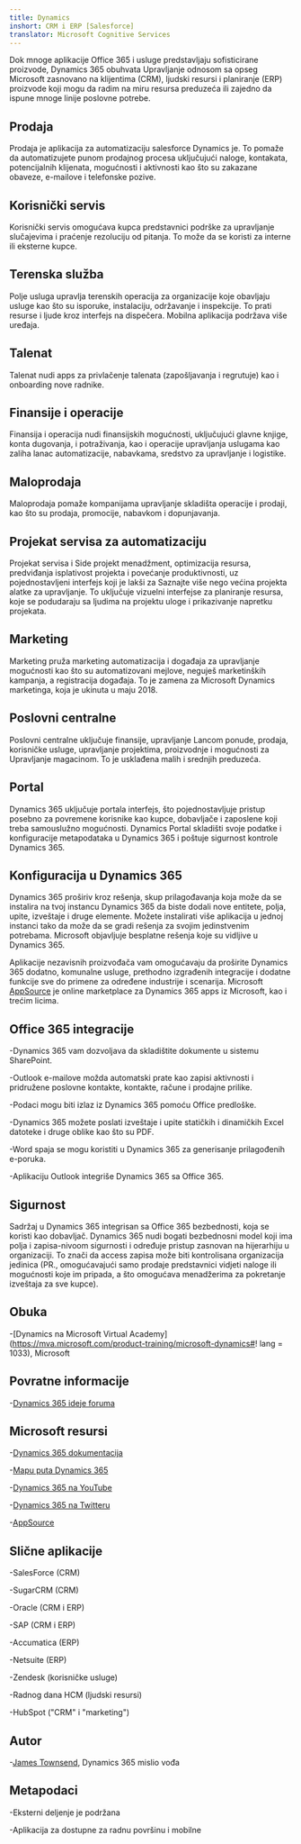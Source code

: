 ```yaml
---
title: Dynamics
inshort: CRM i ERP [Salesforce]
translator: Microsoft Cognitive Services
---
```



Dok mnoge aplikacije Office 365 i usluge predstavljaju sofisticirane proizvode, Dynamics 365 obuhvata Upravljanje odnosom sa opseg Microsoft zasnovano na klijentima (CRM), ljudski resursi i planiranje (ERP) proizvode koji mogu da radim na miru resursa preduzeća ili zajedno da ispune mnoge linije poslovne potrebe.

Prodaja
---------

Prodaja je aplikacija za automatizaciju salesforce Dynamics je.  To pomaže da automatizujete punom prodajnog procesa uključujući naloge, kontakata, potencijalnih klijenata, mogućnosti i aktivnosti kao što su zakazane obaveze, e-mailove i telefonske pozive. 

Korisnički servis
---------

Korisnički servis omogućava kupca predstavnici podrške za upravljanje slučajevima i praćenje rezoluciju od pitanja.  To može da se koristi za interne ili eksterne kupce. 

Terenska služba
---------

Polje usluga upravlja terenskih operacija za organizacije koje obavljaju usluge kao što su isporuke, instalaciju, održavanje i inspekcije.  To prati resurse i ljude kroz interfejs na dispečera.  Mobilna aplikacija podržava više uređaja. 

Talenat
---------

Talenat nudi apps za privlačenje talenata (zapošljavanja i regrutuje) kao i onboarding nove radnike. 

Finansije i operacije
---------

Finansija i operacija nudi finansijskih mogućnosti, uključujući glavne knjige, konta dugovanja, i potraživanja, kao i operacije upravljanja uslugama kao zaliha lanac automatizacije, nabavkama, sredstvo za upravljanje i logistike. 

Maloprodaja
---------

Maloprodaja pomaže kompanijama upravljanje skladišta operacije i prodaji, kao što su prodaja, promocije, nabavkom i dopunjavanja. 

Projekat servisa za automatizaciju
---------

Projekat servisa i Side projekt menadžment, optimizacija resursa, predviđanja isplativost projekta i povećanje produktivnosti, uz pojednostavljeni interfejs koji je lakši za Saznajte više nego većina projekta alatke za upravljanje.  To uključuje vizuelni interfejse za planiranje resursa, koje se podudaraju sa ljudima na projektu uloge i prikazivanje napretku projekata. 

Marketing
---------

Marketing pruža marketing automatizacija i događaja za upravljanje mogućnosti kao što su automatizovani mejlove, neguješ marketinških kampanja, a registracija događaja. To je zamena za Microsoft Dynamics marketinga, koja je ukinuta u maju 2018.

Poslovni centralne
---------

Poslovni centralne uključuje finansije, upravljanje Lancom ponude, prodaja, korisničke usluge, upravljanje projektima, proizvodnje i mogućnosti za Upravljanje magacinom. To je usklađena malih i srednjih preduzeća.

Portal
---------

Dynamics 365 uključuje portala interfejs, što pojednostavljuje pristup posebno za povremene korisnike kao kupce, dobavljače i zaposlene koji treba samouslužno mogućnosti.  Dynamics Portal skladišti svoje podatke i konfiguracije metapodataka u Dynamics 365 i poštuje sigurnost kontrole Dynamics 365. 

Konfiguracija u Dynamics 365
---------

Dynamics 365 proširiv kroz rešenja, skup prilagođavanja koja može da se instalira na tvoj instancu Dynamics 365 da biste dodali nove entitete, polja, upite, izveštaje i druge elemente.  Možete instalirati više aplikacija u jednoj instanci tako da može da se gradi rešenja za svojim jedinstvenim potrebama. Microsoft objavljuje besplatne rešenja koje su vidljive u Dynamics 365. 

Aplikacije nezavisnih proizvođača vam omogućavaju da proširite Dynamics 365 dodatno, komunalne usluge, prethodno izgrađenih integracije i dodatne funkcije sve do primene za određene industrije i scenarija. Microsoft [AppSource](https://appsource.microsoft.com/en-US/) je online marketplace za Dynamics 365 apps iz Microsoft, kao i trećim licima. 


Office 365 integracije
---------

-Dynamics 365 vam dozvoljava da skladištite dokumente u sistemu SharePoint.

-Outlook e-mailove možda automatski prate kao zapisi aktivnosti i pridružene poslovne kontakte, kontakte, račune i prodajne prilike. 

-Podaci mogu biti izlaz iz Dynamics 365 pomoću Office predloške. 

-Dynamics 365 možete poslati izveštaje i upite statičkih i dinamičkih Excel datoteke i druge oblike kao što su PDF. 

-Word spaja se mogu koristiti u Dynamics 365 za generisanje prilagođenih e-poruka. 

-Aplikaciju Outlook integriše Dynamics 365 sa Office 365. 


Sigurnost
---------

Sadržaj u Dynamics 365 integrisan sa Office 365 bezbednosti, koja se koristi kao dobavljač.  Dynamics 365 nudi bogati bezbednosni model koji ima polja i zapisa-nivoom sigurnosti i određuje pristup zasnovan na hijerarhiju u organizaciji.  To znači da access zapisa može biti kontrolisana organizacija jedinica (PR., omogućavajući samo prodaje predstavnici vidjeti naloge ili mogućnosti koje im pripada, a što omogućava menadžerima za pokretanje izveštaja za sve kupce).

Obuka
---------

-[Dynamics na Microsoft Virtual Academy](https://mva.microsoft.com/product-training/microsoft-dynamics#! lang = 1033), Microsoft

Povratne informacije
---------

-[Dynamics 365 ideje foruma](https://experience.dynamics.com/ideas/list/?forum=1c8854a6-5cdf-4681-bba8-4b6b806fcf7d)

Microsoft resursi
---------

-[Dynamics 365 dokumentacija](https://docs.microsoft.com/en-us/dynamics365/)

-[Mapu puta Dynamics 365](https://dynamics.microsoft.com/en-us/release/spring-2018-release/#release-notes)

-[Dynamics 365 na YouTube](https://www.youtube.com/channel/UCJGCg4rB3QSs8y_1FquelBQ)

-[Dynamics 365 na Twitteru](https://twitter.com/MSFTDynamics365)

-[AppSource](https://appsource.microsoft.com/en-US/)

Slične aplikacije
--------------------

-SalesForce (CRM)

-SugarCRM (CRM)

-Oracle (CRM i ERP)

-SAP (CRM i ERP)

-Accumatica (ERP)

-Netsuite (ERP)

-Zendesk (korisničke usluge)

-Radnog dana HCM (ljudski resursi)

-HubSpot ("CRM" i "marketing")

Autor
---------

-[James Townsend](https://twitter.com/jamestownsend), Dynamics 365 mislio vođa

Metapodaci
--------

-Eksterni deljenje je podržana

-Aplikacija za dostupne za radnu površinu i mobilne


